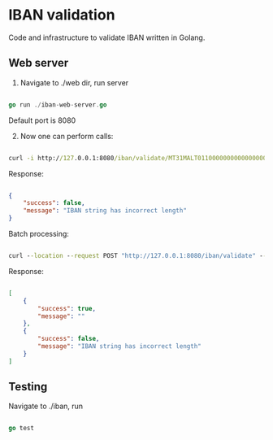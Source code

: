 # IBAN validation

Code and infrastructure to validate IBAN written in Golang.

## Web server

1. Navigate to ./web dir, run server

```go

go run ./iban-web-server.go

```

Default port is 8080

2. Now one can perform calls:

```cmd

curl -i http://127.0.0.1:8080/iban/validate/MT31MALT0110000000000000000012

```

Response:

```json

{
    "success": false,
    "message": "IBAN string has incorrect length"
}

```

Batch processing:

```cmd

curl --location --request POST "http://127.0.0.1:8080/iban/validate" --header "Content-Type: application/json"   --data "{\"ibans\":[\"MT31MALT01100000000000000000123\",\"GB82WEST1234569876543\"]}"

```

Response:

```json

[
    {
        "success": true,
        "message": ""
    },
    {
        "success": false,
        "message": "IBAN string has incorrect length"
    }
]

```

## Testing

Navigate to ./iban, run

```go

go test

```